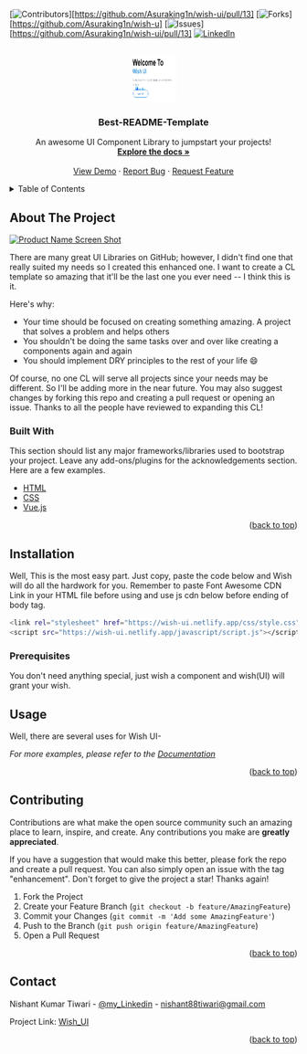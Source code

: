<div id="top"></div>
<!--
*** Thanks for checking out my Project. If you have a suggestion
*** that would make this better, please fork the repo and create a pull request
*** or simply open an issue with the tag "enhancement".
*** Don't forget to give the project a star!
*** Thanks again! Now go create something AMAZING! :D
-->



<!-- PROJECT SHIELDS -->

[![Contributors][contributors-shield]][https://github.com/Asuraking1n/wish-ui/pull/13]
[![Forks][forks-shield]][https://github.com/Asuraking1n/wish-u]
[![Issues][issues-shield]][https://github.com/Asuraking1n/wish-ui/pull/13]
[![LinkedIn][linkedin-shield]][linkedin-url]



<!-- PROJECT LOGO -->
<br />
<div align="center">
  <a href="https://wish-ui.netlify.app/">
    <img src="screenshots/ss1.png" alt="Logo" width="80" height="80">
  </a>

  <h3 align="center">Best-README-Template</h3>

  <p align="center">
    An awesome UI Component Library to jumpstart your projects!
    <br />
    <a href="https://wish-ui.netlify.app/html/docs.html"><strong>Explore the docs »</strong></a>
    <br />
    <br />
    <a href="https://wish-ui.netlify.app/">View Demo</a>
    ·
    <a href="https://github.com/Asuraking1n/wish-ui/issues">Report Bug</a>
    ·
    <a href="https://github.com/Asuraking1n/wish-ui/issues">Request Feature</a>
  </p>
</div>



<!-- TABLE OF CONTENTS -->
<details>
  <summary>Table of Contents</summary>
  <ol>
    <li>
      <a href="https://wish-ui.netlify.app/html/docs.html#installation">Installition</a>
  
    </li>
    <li>
      <a href="https://wish-ui.netlify.app/html/docs.html#avatar">Avatar</a>
    </li>
    <li><a href="https://wish-ui.netlify.app/html/docs.html#alert">Alert</a></li>
    <li><a href="https://wish-ui.netlify.app/html/docs.html#badge">Badge</a></li>
    <li><a href="https://wish-ui.netlify.app/html/docs.html#button">Buttons</a></li>
    <li><a href="https://wish-ui.netlify.app/html/docs.html#card">Card</a></li>
    <li><a href="https://wish-ui.netlify.app/html/docs.html#image">Images</a></li>
    <li><a href="https://wish-ui.netlify.app/html/docs.html#input">Input</a></li>
    <li><a href="https://wish-ui.netlify.app/html/docs.html#text">Text Utilities</a></li>
    <li><a href="https://wish-ui.netlify.app/html/docs.html#navigation">Navigations</a></li>
    <li><a href="https://wish-ui.netlify.app/html/docs.html#list">Lists</a></li>
    <li><a href="https://wish-ui.netlify.app/html/docs.html#modal">Modal</a></li>
    <li><a href="https://wish-ui.netlify.app/html/docs.html#snackbar">SnackBar</a></li>
    <li><a href="https://wish-ui.netlify.app/html/docs.html#rating">Rating</a></li>
  </ol>
</details>



<!-- ABOUT THE PROJECT -->
## About The Project

[![Product Name Screen Shot][product-screenshot]](screenshots/ss2.png)

There are many great UI Libraries on GitHub; however, I didn't find one that really suited my needs so I created this enhanced one. I want to create a CL template so amazing that it'll be the last one you ever need -- I think this is it.

Here's why:
* Your time should be focused on creating something amazing. A project that solves a problem and helps others
* You shouldn't be doing the same tasks over and over like creating a components again and again
* You should implement DRY principles to the rest of your life :smile:

Of course, no one CL will serve all projects since your needs may be different. So I'll be adding more in the near future. You may also suggest changes by forking this repo and creating a pull request or opening an issue. Thanks to all the people have reviewed to expanding this CL!



### Built With

This section should list any major frameworks/libraries used to bootstrap your project. Leave any add-ons/plugins for the acknowledgements section. Here are a few examples.

* [HTML](https://www.w3schools.com/html/)
* [CSS](https://www.w3schools.com/css/)
* [Vue.js](https://vuejs.org/)

<p align="right">(<a href="#top">back to top</a>)</p>



<!-- GETTING STARTED -->
## Installation

Well, This is the most easy part. Just copy, paste the code below and Wish will do all the hardwork for you.
Remember to paste Font Awesome CDN Link in your HTML file before using and use js cdn below before ending of body tag.
  ```sh
  <link rel="stylesheet" href="https://wish-ui.netlify.app/css/style.css">
  <script src="https://wish-ui.netlify.app/javascript/script.js"></script>
  ```

### Prerequisites

You don't need anything special, just wish a component and wish(UI) will grant your wish.



## Usage

Well, there are several uses for Wish UI- 

_For more examples, please refer to the [Documentation](https://wish-ui.netlify.app/html/docs.html)_

<p align="right">(<a href="#top">back to top</a>)</p>



<!-- ROADMAP -->

## Contributing

Contributions are what make the open source community such an amazing place to learn, inspire, and create. Any contributions you make are **greatly appreciated**.

If you have a suggestion that would make this better, please fork the repo and create a pull request. You can also simply open an issue with the tag "enhancement".
Don't forget to give the project a star! Thanks again!

1. Fork the Project
2. Create your Feature Branch (`git checkout -b feature/AmazingFeature`)
3. Commit your Changes (`git commit -m 'Add some AmazingFeature'`)
4. Push to the Branch (`git push origin feature/AmazingFeature`)
5. Open a Pull Request

<p align="right">(<a href="#top">back to top</a>)</p>



<!-- LICENSE -->


<!-- CONTACT -->
## Contact

Nishant Kumar Tiwari - [@my_Linkedin](https://www.linkedin.com/in/nishant-kumar-tiwari-253a46196/) - nishant88tiwari@gmail.com

Project Link: [Wish_UI](https://github.com/Asuraking1n/wish-ui/)

<p align="right">(<a href="#top">back to top</a>)</p>




<!-- MARKDOWN LINKS & IMAGES -->
<!-- https://www.markdownguide.org/basic-syntax/#reference-style-links -->
[contributors-shield]: https://img.shields.io/github/contributors/othneildrew/Best-README-Template.svg?style=for-the-badge
[contributors-url]: https://github.com/othneildrew/Best-README-Template/graphs/contributors
[forks-shield]: https://img.shields.io/github/forks/othneildrew/Best-README-Template.svg?style=for-the-badge
[forks-url]: https://github.com/othneildrew/Best-README-Template/network/members
[stars-shield]: https://img.shields.io/github/stars/othneildrew/Best-README-Template.svg?style=for-the-badge
[stars-url]: https://github.com/othneildrew/Best-README-Template/stargazers
[issues-shield]: https://img.shields.io/github/issues/othneildrew/Best-README-Template.svg?style=for-the-badge
[issues-url]: https://github.com/othneildrew/Best-README-Template/issues
[license-shield]: https://img.shields.io/github/license/othneildrew/Best-README-Template.svg?style=for-the-badge
[license-url]: https://github.com/othneildrew/Best-README-Template/blob/master/LICENSE.txt
[linkedin-shield]: https://img.shields.io/badge/-LinkedIn-black.svg?style=for-the-badge&logo=linkedin&colorB=555
[linkedin-url]: https://linkedin.com/in/othneildrew
[product-screenshot]: images/screenshot.png

